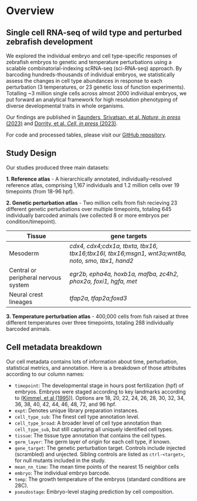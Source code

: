 # Overview 

## **Single cell RNA-seq of wild type and perturbed zebrafish development**

We explored the individual embryo and cell type-specific responses of zebrafish embryos to genetic and temperature perturbations using a scalable combinatorial-indexing scRNA-seq (sci-RNA-seq) approach. By barcoding hundreds-thousands of individual embryos, we statistically assess the changes in cell type abundances in response to each perturbation (3 temperatures, or 23 genetic loss of function experiments). Totalling ~3 million single cells across almost 2000 individual embryos, we put forward an analytical framework for high resolution phenotyping of diverse developmental traits in whole organisms. 

Our findings are published in [Saunders, Srivatsan, et al. _Nature, in press_ (2023)](https://doi.org/10.1101/2022.08.04.502764) and [Dorrity, et al. _Cell, in press_ (2023)](https://www.biorxiv.org/content/10.1101/2022.08.04.502669v1). 

For code and processed tables, please visit our [GitHub repository](https://github.com/cole-trapnell-lab/sdg-zfish).

## **Study Design**

Our studies produced three main datasets: 

**1. Reference atlas** - A hierarchically annotated, individually-resolved reference atlas, comprising 1,167 individuals and 1.2 million cells over 19 timepoints (from 18-96 hpf).

**2. Genetic perturbation atlas** - Two million cells from fish recieving 23 different genetic perturbations over multiple timepoints, totaling 645 individually barcoded animals (we collected 8 or more embryos per condition/timepoint).

Tissue | gene targets
----|----
Mesoderm | _cdx4, cdx4;cdx1a, tbxta, tbx16, tbx16;tbx16l, tbx16;msgn1, wnt3a;wnt8a, noto, smo, tbx1, hand2_
Central or peripheral nervous system | _egr2b, epha4a, hoxb1a, mafba, zc4h2, phox2a, foxi1, hgfa, met_ 
Neural crest lineages | _tfap2a, tfap2a;foxd3_  

**3. Temperature perturbation atlas** - 400,000 cells from fish raised at three different temperatures over three timepoints, totaling 288 individually barcoded animals.

## **Cell metadata breakdown**

Our cell metadata contains lots of information about time, perturbation, statistical metrics, and annotation. Here is a breakdown of those attributes according to our column names: 

* `timepoint`: The developmental stage in hours post fertilization (hpf) of embryos. Embryos were staged according to key landmarks according to [(Kimmel, et al (1995))](https://zfin.org/zf_info/zfbook/stages/index.html). Options are 18, 20, 22, 24, 26, 28, 30, 32, 34, 36, 38, 40, 42, 44, 46, 48, 72, and 96 hpf.
* `expt`: Denotes unique library preparation instances.
* `cell_type_sub`: The finest cell type annotation level.
* `cell_type_broad`: A broader level of cell type annotation than `cell_type_sub`, but still capturing all uniquely identified cell types.
* `tissue`: The tissue type annotation that contains the cell types.
* `germ_layer`: The germ layer of origin for each cell type, if known.
* `gene_target`: The genetic perturbation target. Controls include injected (scrambled) and unjected. Sibling controls are listed as `ctrl-<target>`, for null mutants included in the study.
* `mean_nn_time`: The mean time points of the nearest 15 neighbor cells
* `embryo`: The individual embryo barcode.
* `temp`: The growth temperature of the embryos (standard conditions are 28C).
* `pseudostage`: Embryo-level staging prediction by cell composition.

